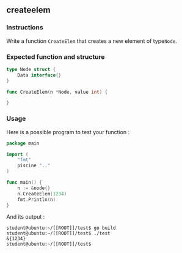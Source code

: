 ## createelem

### Instructions

Write a function `CreateElem` that creates a new element of type`Node`.

### Expected function and structure

```go
type Node struct {
	Data interface{}
}

func CreateElem(n *Node, value int) {

}
```

### Usage

Here is a possible program to test your function :

```go
package main

import (
	"fmt"
	piscine ".."
)

func main() {
	n := &node{}
	n.CreateElem(1234)
	fmt.Println(n)
}
```

And its output :

```console
student@ubuntu:~/[[ROOT]]/test$ go build
student@ubuntu:~/[[ROOT]]/test$ ./test
&{1234}
student@ubuntu:~/[[ROOT]]/test$
```
